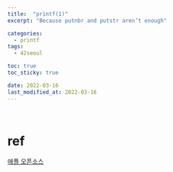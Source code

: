 ```yaml
---
title:  "printf(1)"
excerpt: "Because putnbr and putstr aren’t enough"

categories:
  - printf
tags:
  - 42seoul

toc: true
toc_sticky: true

date: 2022-03-16
last_modified_at: 2022-03-16
---
```

<br>







# ref

[애플 오픈소스](https://opensource.apple.com/source/xnu/xnu-201/osfmk/kern/printf.c.auto.html)









